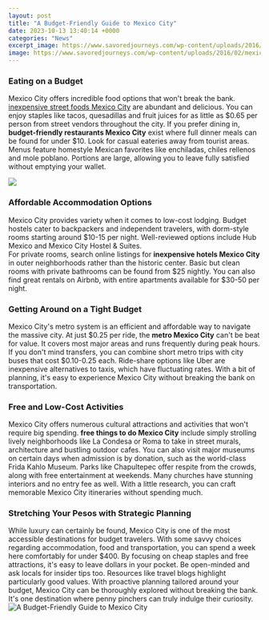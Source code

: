 ```yaml
---
layout: post
title: "A Budget-Friendly Guide to Mexico City"
date: 2023-10-13 13:40:14 +0000
categories: "News"
excerpt_image: https://www.savoredjourneys.com/wp-content/uploads/2016/02/mexico-city-travel-guide-feature.jpg
image: https://www.savoredjourneys.com/wp-content/uploads/2016/02/mexico-city-travel-guide-feature.jpg
---
```


### Eating on a Budget
Mexico City offers incredible food options that won't break the bank. [inexpensive street foods Mexico City](https://thelivenews.github.io/2024-01-05-countries-banned-from-visiting-israel/) are abundant and delicious. You can enjoy staples like tacos, quesadillas and fruit juices for as little as $0.65 per person from street vendors throughout the city. 
If you prefer dining in, **budget-friendly restaurants Mexico City** exist where full dinner meals can be found for under $10. Look for casual eateries away from tourist areas. Menus feature homestyle Mexican favorites like enchiladas, chiles rellenos and mole poblano. Portions are large, allowing you to leave fully satisfied without emptying your wallet.

![](https://cdn.escapism.to/gallery/5f3e822ec1deb.jpeg)
### Affordable Accommodation Options  
Mexico City provides variety when it comes to low-cost lodging. Budget hostels cater to backpackers and independent travelers, with dorm-style rooms starting around $10-15 per night. Well-reviewed options include Hub Mexico and Mexico City Hostel & Suites.  
For private rooms, search online listings for **inexpensive hotels Mexico City** in outer neighborhoods rather than the historic center. Basic but clean rooms with private bathrooms can be found from $25 nightly. You can also find great rentals on Airbnb, with entire apartments available for $30-50 per night.
### Getting Around on a Tight Budget
Mexico City's metro system is an efficient and affordable way to navigate the massive city. At just $0.25 per ride, the **metro Mexico City** can't be beat for value. It covers most major areas and runs frequently during peak hours. 
If you don't mind transfers, you can combine short metro trips with city buses that cost $0.10-0.25 each. Ride-share options like Uber are inexpensive alternatives to taxis, which have fluctuating rates. With a bit of planning, it's easy to experience Mexico City without breaking the bank on transportation.
### Free and Low-Cost Activities  
Mexico City offers numerous cultural attractions and activities that won't require big spending. **free things to do Mexico City** include simply strolling lively neighborhoods like La Condesa or Roma to take in street murals, architecture and bustling outdoor cafes. 
You can also visit major museums on certain days when admission is by donation, such as the world-class Frida Kahlo Museum. Parks like Chapultepec offer respite from the crowds, along with free entertainment at weekends. Many churches have stunning interiors and no entry fee as well. With a little research, you can craft memorable Mexico City itineraries without spending much.
### Stretching Your Pesos with Strategic Planning
While luxury can certainly be found, Mexico City is one of the most accessible destinations for budget travelers. With some savvy choices regarding accommodation, food and transportation, you can spend a week here comfortably for under $400. By focusing on cheap staples and free attractions, it's easy to leave dollars in your pocket.
Be open-minded and ask locals for insider tips too. Resources like travel blogs highlight particularly good values. With proactive planning tailored around your budget, Mexico City can be thoroughly explored without breaking the bank. It's one destination where penny pinchers can truly indulge their curiosity.
![A Budget-Friendly Guide to Mexico City](https://www.savoredjourneys.com/wp-content/uploads/2016/02/mexico-city-travel-guide-feature.jpg)